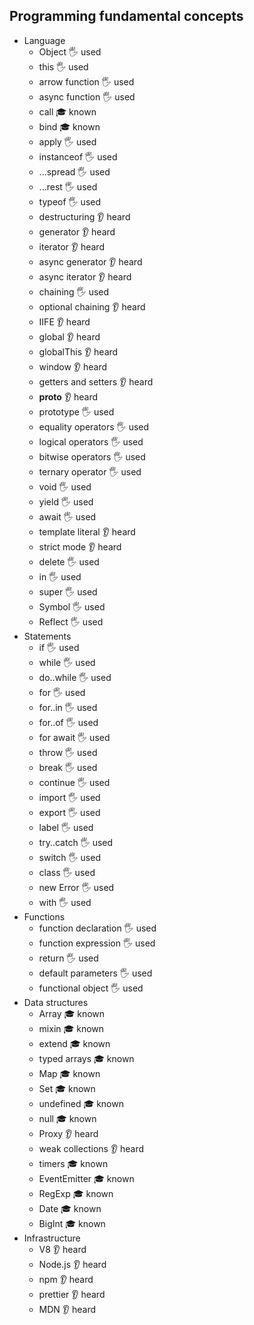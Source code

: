 ## Programming fundamental concepts

- Language
  - Object 🖐️ used
  - this 🖐️ used
  - arrow function 🖐️ used
  - async function 🖐️ used
  - call 🎓 known
  - bind 🎓 known
  - apply 🖐️ used
  - instanceof 🖐️ used
  - ...spread 🖐️ used
  - ...rest 🖐️ used
  - typeof 🖐️ used
  - destructuring 👂 heard
  - generator 👂 heard
  - iterator 👂 heard
  - async generator 👂 heard
  - async iterator 👂 heard
  - chaining 🖐️ used
  - optional chaining 👂 heard
  - IIFE 👂 heard
  - global 👂 heard
  - globalThis 👂 heard
  - window 👂 heard
  - getters and setters 👂 heard
  - __proto__ 👂 heard
  - prototype 🖐️ used
  - equality operators 🖐️ used
  - logical operators 🖐️ used
  - bitwise operators 🖐️ used
  - ternary operator 🖐️ used
  - void 🖐️ used
  - yield 🖐️ used
  - await 🖐️ used
  - template literal 👂 heard
  - strict mode 👂 heard
  - delete 🖐️ used
  - in 🖐️ used
  - super 🖐️ used
  - Symbol 🖐️ used
  - Reflect 🖐️ used
- Statements
  - if 🖐️ used
  - while 🖐️ used
  - do..while 🖐️ used
  - for 🖐️ used
  - for..in 🖐️ used
  - for..of 🖐️ used
  - for await 🖐️ used
  - throw 🖐️ used
  - break 🖐️ used
  - continue 🖐️ used
  - import 🖐️ used
  - export 🖐️ used
  - label 🖐️ used
  - try..catch 🖐️ used
  - switch 🖐️ used
  - class 🖐️ used
  - new Error 🖐️ used
  - with 🖐️ used
- Functions
  - function declaration 🖐️ used
  - function expression 🖐️ used
  - return 🖐️ used
  - default parameters 🖐️ used
  - functional object 🖐️ used
- Data structures
  - Array 🎓 known
  - mixin 🎓 known
  - extend 🎓 known
  - typed arrays 🎓 known
  - Map 🎓 known
  - Set 🎓 known
  - undefined 🎓 known
  - null 🎓 known
  - Proxy 👂 heard
  - weak collections 👂 heard
  - timers 🎓 known
  - EventEmitter 🎓 known
  - RegExp 🎓 known
  - Date 🎓 known
  - BigInt 🎓 known
- Infrastructure
  - V8 👂 heard
  - Node.js 👂 heard
  - npm 👂 heard
  - prettier 👂 heard
  - MDN 👂 heard
